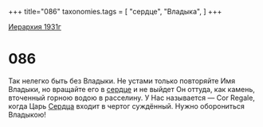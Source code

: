 +++
title="086"
taxonomies.tags = [
"сердце",
"Владыка",
]
+++

[Иерархия 1931г](/agni/19312)

# 086
Так нелегко быть без Владыки. Не устами только повторяйте Имя Владыки, но вращайте его в [сердце](/tags/сердце) и не выйдет Он оттуда, как камень, вточенный горною водою в расселину. У Нас называется — Cor Regale, когда Царь [Сердца](/tags/сердце) входит в чертог суждённый. Нужно оборониться Владыкою!   

